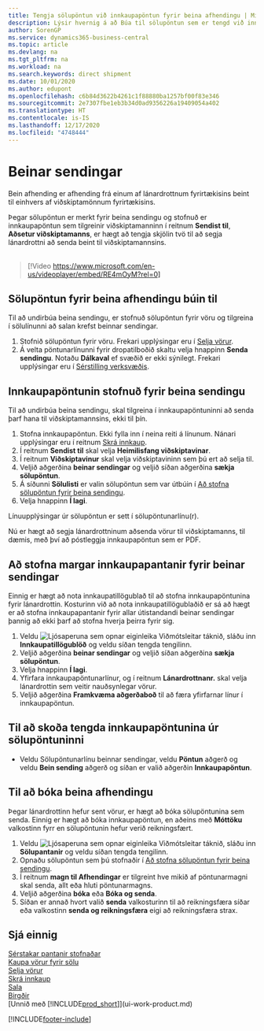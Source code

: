 ```yaml
---
title: Tengja sölupöntun við innkaupapöntun fyrir beina afhendingu | Microsoft Docs
description: Lýsir hvernig á að Búa til sölupöntun sem er tengd við innkaupapöntun til að virkja sendingu beint frá lánardrottni til viðskiptamanns.
author: SorenGP
ms.service: dynamics365-business-central
ms.topic: article
ms.devlang: na
ms.tgt_pltfrm: na
ms.workload: na
ms.search.keywords: direct shipment
ms.date: 10/01/2020
ms.author: edupont
ms.openlocfilehash: c6b84d3622b4261c1f88880ba1257bf00f83e346
ms.sourcegitcommit: 2e7307fbe1eb3b34d0ad9356226a19409054a402
ms.translationtype: HT
ms.contentlocale: is-IS
ms.lasthandoff: 12/17/2020
ms.locfileid: "4748444"
---
```

# <a name="make-drop-shipments"></a>Beinar sendingar

Bein afhending er afhending frá einum af lánardrottnum fyrirtækisins beint til einhvers af viðskiptamönnum fyrirtækisins.

Þegar sölupöntun er merkt fyrir beina sendingu og stofnuð er innkaupapöntun sem tilgreinir viðskiptamanninn í reitnum **Sendist til**, **Aðsetur viðskiptamanns**, er hægt að tengja skjölin tvö til að segja lánardrottni að senda beint til viðskiptamannsins.
<br><br>  
  
> [!Video https://www.microsoft.com/en-us/videoplayer/embed/RE4mOyM?rel=0]

## <a name="to-create-a-sales-order-for-drop-shipment"></a>Sölupöntun fyrir beina afhendingu búin til

Til að undirbúa beina sendingu, er stofnuð sölupöntun fyrir vöru og tilgreina í sölulínunni að salan krefst beinnar sendingar.

1. Stofnið sölupöntun fyrir vöru. Frekari upplýsingar eru í [Selja vörur](sales-how-sell-products.md).
2. Á velta pöntunarlínunni fyrir dropatilboðið skaltu velja hnappinn **Senda sendingu**. Notaðu **Dálkaval** ef svæðið er ekki sýnilegt. Frekari upplýsingar eru í [Sérstilling verksvæðis](ui-personalization-user.md).

## <a name="to-create-the-purchase-order-for-drop-shipment"></a>Innkaupapöntunin stofnuð fyrir beina sendingu

Til að undirbúa beina sendingu, skal tilgreina í innkaupapöntuninni að senda þarf hana til viðskiptamannsins, ekki til þín.

1. Stofna innkaupapöntun. Ekki fylla inn í neina reiti á línunum. Nánari upplýsingar eru í reitnum [Skrá innkaup](purchasing-how-record-purchases.md).
2. Í reitnum **Sendist til** skal velja **Heimilisfang viðskiptavinar**.
3. Í reitnum **Viðskiptavinur** skal velja viðskiptavininn sem þú ert að selja til.
4. Veljið aðgerðina **beinar sendingar** og veljið síðan aðgerðina **sækja sölupöntun**.
5. Á síðunni **Sölulisti** er valin sölupöntun sem var útbúin í [Að stofna sölupöntun fyrir beina sendingu](sales-how-drop-shipment.md#to-create-a-sales-order-for-drop-shipment).
6. Velja hnappinn **Í lagi**.

Línuupplýsingar úr sölupöntun er sett í sölupöntunarlínu(r).

Nú er hægt að segja lánardrottninum aðsenda vörur til viðskiptamanns, til dæmis, með því að póstleggja innkaupapöntun sem er PDF.     

## <a name="to-create-multiple-purchase-orders-for-drop-shipments"></a>Að stofna margar innkaupapantanir fyrir beinar sendingar

Einnig er hægt að nota innkaupatillögublað til að stofna innkaupapöntunina fyrir lánardrottin. Kosturinn við að nota innkaupatillögublaðið er sá að hægt er að stofna innkaupapantanir fyrir allar útistandandi beinar sendingar þannig að ekki þarf að stofna hverja þeirra fyrir sig.

1. Veldu ![Ljósaperuna sem opnar eiginleika Viðmótsleitar](media/ui-search/search_small.png "Segðu mér hvað þú vilt gera") táknið, sláðu inn **Innkaupatillögublöð** og veldu síðan tengda tengilinn.
2. Veljið aðgerðina **beinar sendingar** og veljið síðan aðgerðina **sækja sölupöntun**.
3. Velja hnappinn **Í lagi**.
4. Yfirfara innkaupapöntunarlínur, og í reitnum **Lánardrottnanr.** skal velja lánardrottin sem veitir nauðsynlegar vörur. 
5. Veljið aðgerðina **Framkvæma aðgerðaboð** til að færa yfirfarnar línur í innkaupapöntun.

## <a name="to-view-the-linked-purchase-order-from-the-sales-order"></a>Til að skoða tengda innkaupapöntunina úr sölupöntuninni

* Veldu Sölupöntunarlínu beinnar sendingar, veldu **Pöntun** aðgerð og veldu **Bein sending** aðgerð og síðan er valið aðgerðin **Innkaupapöntun**.

## <a name="to-post-a-drop-shipment"></a>Til að bóka beina afhendingu

Þegar lánardrottinn hefur sent vörur, er hægt að bóka sölupöntunina sem senda. Einnig er hægt að bóka innkaupapöntun, en aðeins með **Móttöku** valkostinn fyrr en sölupöntunin hefur verið reikningsfært.

1. Veldu ![Ljósaperuna sem opnar eiginleika Viðmótsleitar](media/ui-search/search_small.png "Segðu mér hvað þú vilt gera") táknið, sláðu inn **Sölupantanir** og veldu síðan tengda tengilinn.
2. Opnaðu sölupöntun sem þú stofnaðir í [Að stofna sölupöntun fyrir beina sendingu](#to-create-a-sales-order-for-drop-shipment).
3. Í reitnum **magn til Afhendingar** er tilgreint hve mikið af pöntunarmagni skal senda, allt eða hluti pöntunarmagns.
4. Veljið aðgerðina **bóka** eða **Bóka og senda**.
5. Síðan er annað hvort valið **senda** valkosturinn til að reikningsfæra síðar eða valkostinn **senda og reikningsfæra** eigi að reikningsfæra strax.

## <a name="see-also"></a>Sjá einnig

[Sérstakar pantanir stofnaðar](sales-how-to-create-special-orders.md)  
[Kaupa vörur fyrir sölu](purchasing-how-purchase-products-sale.md)  
[Selja vörur](sales-how-sell-products.md)  
[Skrá innkaup](purchasing-how-record-purchases.md)  
[Sala](sales-manage-sales.md)  
[Birgðir](inventory-manage-inventory.md)  
[Unnið með [!INCLUDE[prod_short](includes/prod_short.md)]](ui-work-product.md)


[!INCLUDE[footer-include](includes/footer-banner.md)]